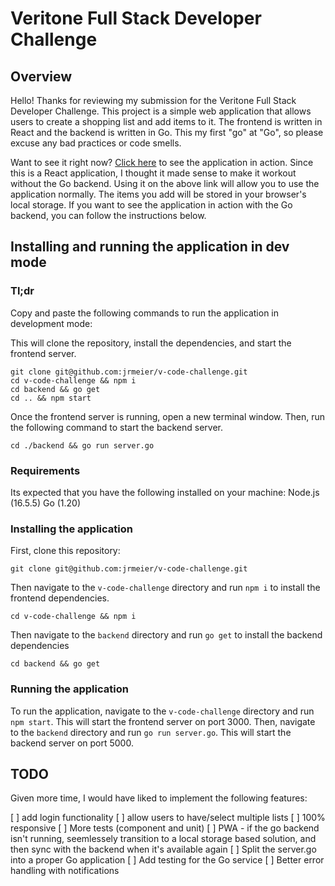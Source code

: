 # Veritone Full Stack Developer Challenge

## Overview

Hello! Thanks for reviewing my submission for the Veritone Full Stack Developer Challenge. This project is a simple web application that allows users to create a shopping list and add items to it. The frontend is written in React and the backend is written in Go. This my first "go" at "Go", so please excuse any bad practices or code smells.

Want to see it right now? [Click here](https://jrmeier.github.io/v-code-challenge/) to see the application in action. Since this is a React application, I thought it made sense to make it workout without the Go backend. Using it on the above link will allow you to use the application normally. The items you add will be stored in your browser's local storage. If you want to see the application in action with the Go backend, you can follow the instructions below.

## Installing and running the application in dev mode

### Tl;dr

Copy and paste the following commands to run the application in development mode:

This will clone the repository, install the dependencies, and start the frontend server.

```shell
git clone git@github.com:jrmeier/v-code-challenge.git
cd v-code-challenge && npm i
cd backend && go get
cd .. && npm start
```

Once the frontend server is running, open a new terminal window. Then, run the following command to start the backend server.

```shell
cd ./backend && go run server.go
```

### Requirements

Its expected that you have the following installed on your machine:
    Node.js (16.5.5)
    Go (1.20)

### Installing the application

First, clone this repository:

```shell
git clone git@github.com:jrmeier/v-code-challenge.git
```

Then navigate to the `v-code-challenge` directory and run `npm i` to install the frontend dependencies.

```shell
cd v-code-challenge && npm i
```

Then navigate to the `backend` directory and run `go get` to install the backend dependencies

```shell
cd backend && go get
```

### Running the application

To run the application, navigate to the `v-code-challenge` directory and run `npm start`. This will start the frontend server on port 3000. Then, navigate to the `backend` directory and run `go run server.go`. This will start the backend server on port 5000.

## TODO

Given more time, I would have liked to implement the following features:

[ ] add login functionality
[ ] allow users to have/select multiple lists
[ ] 100% responsive
[ ] More tests (component and unit)
[ ] PWA - if the go backend isn't running, seemlessely transition to a local storage based solution, and then sync with the backend when it's available again
[ ] Split the server.go into a proper Go application
[ ] Add testing for the Go service
[ ] Better error handling with notifications
